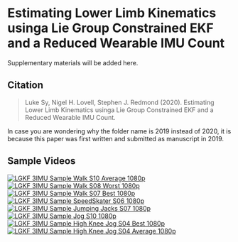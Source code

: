 # Estimating Lower Limb Kinematics usinga Lie Group Constrained EKF and a Reduced Wearable IMU Count

Supplementary materials will be added here.

## Citation
> Luke Sy, Nigel H. Lovell, Stephen J. Redmond (2020). Estimating Lower Limb Kinematics usinga Lie Group Constrained EKF and a Reduced Wearable IMU Count.

In case you are wondering why the folder name is 2019 instead of 2020, it is because this paper was first written and submitted as manuscript in 2019.

## Sample Videos

[![LGKF 3IMU Sample Walk S10 Average 1080p](http://img.youtube.com/vi/IyZglQGZEZk/0.jpg)](https://youtu.be/IyZglQGZEZk)
[![LGKF 3IMU Sample Walk S08 Worst 1080p](http://img.youtube.com/vi/VTTwwOIEhB8/0.jpg)](https://youtu.be/VTTwwOIEhB8)
[![LGKF 3IMU Sample Walk S07 Best 1080p](http://img.youtube.com/vi/YEEnRGM8tXw/0.jpg)](https://youtu.be/YEEnRGM8tXw)
[![LGKF 3IMU Sample SpeedSkater S06 1080p](http://img.youtube.com/vi/Krgc98cVC_M/0.jpg)](https://youtu.be/Krgc98cVC_M)
[![LGKF 3IMU Sample Jumping Jacks S07 1080p](http://img.youtube.com/vi/zXLz7Dpl0NA/0.jpg)](https://youtu.be/zXLz7Dpl0NA)
[![LGKF 3IMU Sample Jog S10 1080p](http://img.youtube.com/vi/ELl-5aoRrsY/0.jpg)](https://youtu.be/ELl-5aoRrsY)
[![LGKF 3IMU Sample High Knee Jog S04 Best 1080p](http://img.youtube.com/vi/TmyWSHGvJpA/0.jpg)](https://youtu.be/TmyWSHGvJpA)
[![LGKF 3IMU Sample High Knee Jog S04 Average 1080p](http://img.youtube.com/vi/59-JJERWPFk/0.jpg)](https://youtu.be/59-JJERWPFk)
